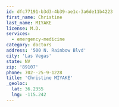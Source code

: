 ```yaml
---
id: dfc77191-b3d3-4b39-ae1c-3a6de11b4223
first_name: Christine
last_name: MIYAKE
license: M.D.
services:
  - emergency-medicine
category: doctors
address: '500 N. Rainbow Blvd'
city: 'Las Vegas'
state: NV
zip: '89107'
phone: 702--25-9-1228
title: 'Christine MIYAKE'
_geoloc:
  lat: 36.2355
  lng: -115.242
---
```


